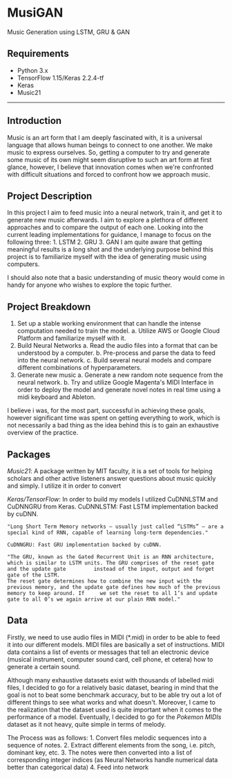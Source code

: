 # MusiGAN
Music Generation using LSTM, GRU &amp; GAN


## Requirements

* Python 3.x
* TensorFlow 1.15/Keras 2.2.4-tf
* Keras 
* Music21

-----------
    
## Introduction

Music is an art form that I am deeply fascinated with, it is a universal language that allows human beings to connect to one another. We make music to express ourselves. So, getting a computer to try and generate some music of its own might seem disruptive to such an art form at first glance, however, I believe that innovation comes when we're confronted with difficult situations and forced to confront how we approach music. 

## Project Description 
In this project I aim to feed music into a neural network, train it, and get it to generate new music afterwards. I aim to explore a plethora of different approaches and to compare the output of each one. Looking into the current leading implementations for guidance, I manage to focus on the following three:
	1. LSTM
	2. GRU
	3. GAN
I am quite aware that getting meaningful results is a long shot and the underlying purpose behind this project is to familiarize myself with the idea of generating music using computers.

I should also note that a basic understanding of music theory would come in handy for anyone who wishes to explore the topic further. 

## Project Breakdown 

1. Set up a stable working environment that can handle the intense computation needed to train the model. 
	a. Utilize AWS or Google Cloud Platform and familiarize myself with it. 
2. Build Neural Networks 
	a. Read the audio files into a format that can be understood by a computer.
	b. Pre-process and parse the data to feed into the neural network. 
	c. Build several neural models and compare different combinations of hyperparameters. 
3. Generate new music
	a. Generate a new random note sequence from the neural network.
	b. Try and utilize Google Magenta's MIDI Interface in order to deploy the model and generate novel notes in real time using a midi keyboard and Ableton. 

I believe i was, for the most part, successful in achieving these goals, however significant time was spent on getting everything to work, which is not necessarily a bad thing as the idea behind this is to gain an exhaustive overview of the practice. 

## Packages

*Music21*: A package written by MIT faculty, it is a set of tools for helping scholars and other active listeners answer questions about music quickly and simply. I utilize it in order to convert 

*Keras/TensorFlow*: In order to build my models I utilized CuDNNLSTM and CuDNNGRU from Keras.
	CuDNNLSTM: Fast LSTM implementation backed by cuDNN. 
	
	"Long Short Term Memory networks – usually just called “LSTMs” – are a special kind of RNN, capable of learning long-term dependencies."
	
	CuDNNGRU: Fast GRU implementation backed by cuDNN.
	
	"The GRU, known as the Gated Recurrent Unit is an RNN architecture, which is similar to LSTM units. The GRU comprises of the reset gate and the update gate 		instead of the input, output and forget gate of the LSTM.
	The reset gate determines how to combine the new input with the previous memory, and the update gate defines how much of the previous memory to keep around. If 	we set the reset to all 1’s and update gate to all 0’s we again arrive at our plain RNN model."

## Data

Firstly, we need to use audio files in MIDI (*.mid) in order to be able to feed it into our different models. MIDI files are basically a set of instructions. MIDI data contains a list of events or messages that tell an electronic device (musical instrument, computer sound card, cell phone, et cetera) how to generate a certain sound. 

Although many exhaustive datasets exist with thousands of labelled midi files, I decided to go for a relatively basic dataset, bearing in mind that the goal is not to beat some benchmark accuracy, but to be able try out a lot of different things to see what works and what doesn't. Moreover, I came to the realization that the dataset used is quite important when it comes to the performance of a model. Eventually, I decided to go for the *Pokemon MIDIs* dataset as it not heavy, quite simple in terms of melody.

The Process was as follows:
	1. Convert files melodic sequences into a sequence of notes. 
	2. Extract different elements from the song, i.e. pitch, dominant key, etc.
	3. The notes were then converted into a list of corresponding integer indices (as Neural Networks handle numerical data better than categorical data)
	4. Feed into network



	
